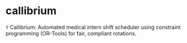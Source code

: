# callibrium
⚕️ Callibrium: Automated medical intern shift scheduler using constraint programming (OR-Tools) for fair, compliant rotations.
